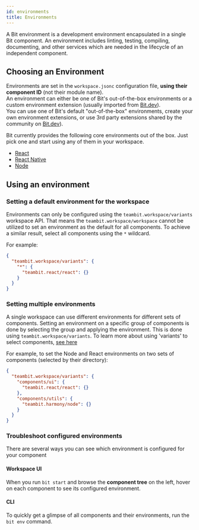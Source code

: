 ```yaml
---
id: environments
title: Environments
---
```


A Bit environment is a development environment encapsulated in a single Bit component. An environment includes linting, testing, compiling, documenting, and other services which are needed in the lifecycle of an independent component.

## Choosing an Environment

Environments are set in the `workspace.jsonc` configuration file, **using their component ID** (not their module name).  
An environment can either be one of Bit's out-of-the-box environments or a custom environment extension (usually imported from [Bit.dev](https://bit.dev)).  
You can use one of Bit's default "out-of-the-box" environments, create your own environment extensions, or use 3rd party extensions shared by the community on [Bit.dev](https://bit.dev)).

Bit currently provides the following core environments out of the box. Just pick one and start using any of them in your workspace.

* [React](/aspects/react)
* [React Native](/aspects/react-native)
* [Node](/aspects/node)

## Using an environment

### Setting a default environment for the workspace

Environments can only be configured using the `teambit.workspace/variants` workspace API. That means the `teambit.workspace/workspace` cannot be utilized to set an environment as the default for all components. To achieve a similar result, select all components using the `*` wildcard.

For example:

```json
{
  "teambit.workspace/variants": {
    "*": {
      "teambit.react/react": {}
    }
  }
}
```

### Setting multiple environments

A single workspace can use different environments for different sets of components. Setting an environment on a specific group of components is done by selecting the group and applying the environment. This is done using `teambit.workspace/variants`. To learn more about using 'variants' to select components, [see here](/aspects/variants)

For example, to set the Node and React environments on two sets of components (selected by their directory):

```json
{
  "teambit.workspace/variants": {
    "components/ui": {
      "teambit.react/react": {}
    },
    "components/utils": {
      "teambit.harmony/node": {}
    }
  }
}
```

### Troubleshoot configured environments

There are several ways you can see which environment is configured for your component

#### Workspace UI

When you run `bit start` and browse the **component tree** on the left, hover on each component to see its configured environment.

#### CLI

To quickly get a glimpse of all components and their environments, run the `bit env` command.
